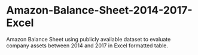 # Amazon-Balance-Sheet-2014-2017-Excel
Amazon Balance Sheet using publicly available dataset to evaluate company assets between 2014 and 2017 in Excel formatted table.
